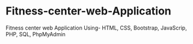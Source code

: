 # Fitness-center-web-Application
Fitness center web Application Using- HTML, CSS, Bootstrap, JavaScrip, PHP, SQL, PhpMyAdmin
